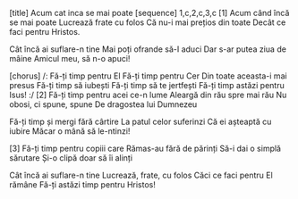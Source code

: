 [title] Acum cat inca se mai poate
[sequence] 1,c,2,c,3,c
[1]
Acum când încă se mai poate
Lucrează frate cu folos
Că nu-i mai prețios din toate
Decât ce faci pentru Hristos.

Cât încă ai suflare-n tine
Mai poți ofrande să-I aduci
Dar s-ar putea ziua de mâine
Amicul meu, să n-o apuci!

[chorus]
/: Fă-ți timp pentru El
Fă-ți timp pentru Cer
Din toate aceasta-i mai presus
Fă-ți timp să iubești
Fă-ți timp să te jertfești
Fă-ți timp astăzi pentru Isus! :/
[2]
Fă-ți timp pentru acei ce-n lume
Aleargă din rău spre mai rău
Nu obosi, ci spune, spune
De dragostea lui Dumnezeu

Fă-ți timp și mergi fără cârtire
La patul celor suferinzi
Că ei așteaptă cu iubire
Măcar o mână să le-ntinzi!

[3]
Fă-ți timp pentru copiii care
Rămas-au fără de părinți
Să-i dai o simplă sărutare
Și-o clipă doar să îi alinți

Cât încă ai suflare-n tine
Lucrează, frate, cu folos
Căci ce faci pentru El rămâne
Fă-ți astăzi timp pentru Hristos!

